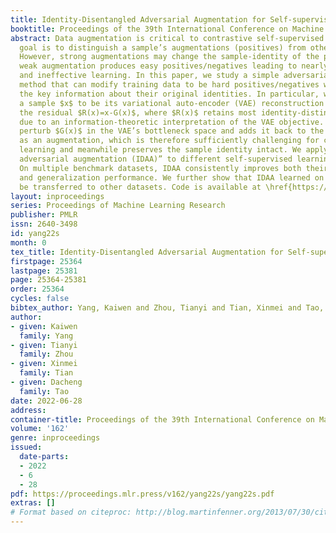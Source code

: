 ```yaml
---
title: Identity-Disentangled Adversarial Augmentation for Self-supervised Learning
booktitle: Proceedings of the 39th International Conference on Machine Learning
abstract: Data augmentation is critical to contrastive self-supervised learning, whose
  goal is to distinguish a sample’s augmentations (positives) from other samples (negatives).
  However, strong augmentations may change the sample-identity of the positives, while
  weak augmentation produces easy positives/negatives leading to nearly-zero loss
  and ineffective learning. In this paper, we study a simple adversarial augmentation
  method that can modify training data to be hard positives/negatives without distorting
  the key information about their original identities. In particular, we decompose
  a sample $x$ to be its variational auto-encoder (VAE) reconstruction $G(x)$ plus
  the residual $R(x)=x-G(x)$, where $R(x)$ retains most identity-distinctive information
  due to an information-theoretic interpretation of the VAE objective. We then adversarially
  perturb $G(x)$ in the VAE’s bottleneck space and adds it back to the original $R(x)$
  as an augmentation, which is therefore sufficiently challenging for contrastive
  learning and meanwhile preserves the sample identity intact. We apply this “identity-disentangled
  adversarial augmentation (IDAA)” to different self-supervised learning methods.
  On multiple benchmark datasets, IDAA consistently improves both their efficiency
  and generalization performance. We further show that IDAA learned on a dataset can
  be transferred to other datasets. Code is available at \href{https://github.com/kai-wen-yang/IDAA}{https://github.com/kai-wen-yang/IDAA}.
layout: inproceedings
series: Proceedings of Machine Learning Research
publisher: PMLR
issn: 2640-3498
id: yang22s
month: 0
tex_title: Identity-Disentangled Adversarial Augmentation for Self-supervised Learning
firstpage: 25364
lastpage: 25381
page: 25364-25381
order: 25364
cycles: false
bibtex_author: Yang, Kaiwen and Zhou, Tianyi and Tian, Xinmei and Tao, Dacheng
author:
- given: Kaiwen
  family: Yang
- given: Tianyi
  family: Zhou
- given: Xinmei
  family: Tian
- given: Dacheng
  family: Tao
date: 2022-06-28
address:
container-title: Proceedings of the 39th International Conference on Machine Learning
volume: '162'
genre: inproceedings
issued:
  date-parts:
  - 2022
  - 6
  - 28
pdf: https://proceedings.mlr.press/v162/yang22s/yang22s.pdf
extras: []
# Format based on citeproc: http://blog.martinfenner.org/2013/07/30/citeproc-yaml-for-bibliographies/
---
```

